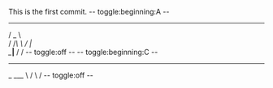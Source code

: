 This is the first commit.
-- toggle:beginning:A --
   _____   
  /  _  \  
 /  /_\  \ 
/    |    \
\____|__  /
        \/ 
-- toggle:off --
-- toggle:beginning:C --
_________  
\_   ___ \ 
/    \  \/ 
-- toggle:off --

